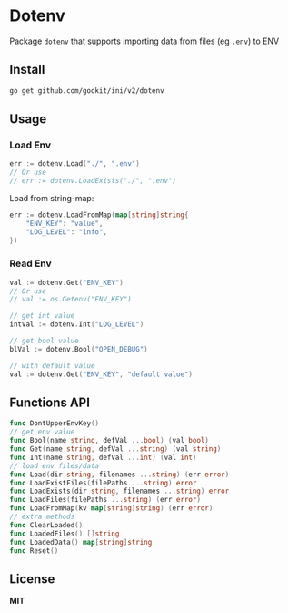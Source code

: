 # Dotenv

Package `dotenv` that supports importing data from files (eg `.env`) to ENV

## Install

```bash
go get github.com/gookit/ini/v2/dotenv
```

## Usage

### Load Env

```go
err := dotenv.Load("./", ".env")
// Or use
// err := dotenv.LoadExists("./", ".env")
```

Load from string-map:

```go
err := dotenv.LoadFromMap(map[string]string{
	"ENV_KEY": "value",
	"LOG_LEVEL": "info",
})
```

### Read Env

```go
val := dotenv.Get("ENV_KEY")
// Or use 
// val := os.Getenv("ENV_KEY")

// get int value
intVal := dotenv.Int("LOG_LEVEL")

// get bool value
blVal := dotenv.Bool("OPEN_DEBUG")

// with default value
val := dotenv.Get("ENV_KEY", "default value")
```

## Functions API

```go
func DontUpperEnvKey()
// get env value
func Bool(name string, defVal ...bool) (val bool)
func Get(name string, defVal ...string) (val string)
func Int(name string, defVal ...int) (val int)
// load env files/data
func Load(dir string, filenames ...string) (err error)
func LoadExistFiles(filePaths ...string) error
func LoadExists(dir string, filenames ...string) error
func LoadFiles(filePaths ...string) (err error)
func LoadFromMap(kv map[string]string) (err error)
// extra methods
func ClearLoaded()
func LoadedFiles() []string
func LoadedData() map[string]string
func Reset()
```

## License

**MIT**
